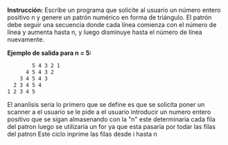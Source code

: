 **Instrucción:**
Escribe un programa que solicite al usuario un número entero positivo n y genere un patrón numérico en forma de triángulo. El patrón debe seguir una secuencia donde cada línea comienza con el número de línea y aumenta hasta n, y luego disminuye hasta el número de línea nuevamente.

**Ejemplo de salida para n = 5:**

```bash
        5 4 3 2 1
      4 5 4 3 2
    3 4 5 4 3
  2 3 4 5 4
1 2 3 4 5
```
El ananlisis seria 
lo primero que se define es que se solicita poner un scanner a el usuario
se le pide a el usuario introducir un numero entero positivo que se sigan almasenando con la "n" este determinaria cada fila del patron
luego se utilizaria un for ya que esta pasaria por todar las filas del patron
Este ciclo inprime las filas desde i hasta n
